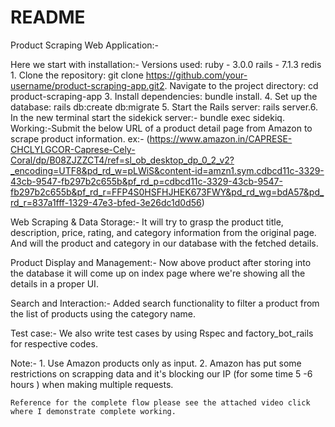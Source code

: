 # README


Product Scraping Web Application:-

Here we start with installation:-
	Versions used:
	    ruby - 3.0.0
	    rails - 7.1.3
	    redis
	1. Clone the repository: git clone https://github.com/your-username/product-scraping-app.git2. Navigate to the project directory: cd product-scraping-app
	3. Install dependencies: bundle install.
	4. Set up the database: rails db:create db:migrate
	5. Start the Rails server: rails server.6. In the new terminal start the sidekick server:- bundle exec sidekiq.
	Working:-Submit the below URL of a product detail page from Amazon to scrape product information.
	ex:- (https://www.amazon.in/CAPRESE-CHCLYLGCOR-Caprese-Cely-Coral/dp/B08ZJZZCT4/ref=sl_ob_desktop_dp_0_2_v2?_encoding=UTF8&pd_rd_w=pLWiS&content-id=amzn1.sym.cdbcd11c-3329-43cb-9547-fb297b2c655b&pf_rd_p=cdbcd11c-3329-43cb-9547-fb297b2c655b&pf_rd_r=FFP4S0HSFHJHEK673FWY&pd_rd_wg=bdA57&pd_rd_r=837a1fff-1329-47e3-bfed-3e26dc1d0d56)

Web Scraping & Data Storage:-
	It will try to grasp the product title, description, price, rating, and category information from the original page. And will the product and category in our database with the fetched details.

Product Display and Management:-
    Now above product after storing into the database it will come up on index page where we're showing all the details in a proper UI.

Search and Interaction:-
    Added search functionality to filter a product from the list of products using the category name.

Test case:-
    We also write test cases by using Rspec and factory_bot_rails for respective codes.


Note:- 
	1. Use Amazon products only as input.
	2. Amazon has put some restrictions on scrapping data and it's blocking our IP (for some time 5 -6 hours ) when making multiple requests.

	Reference for the complete flow please see the attached video click where I demonstrate complete working.